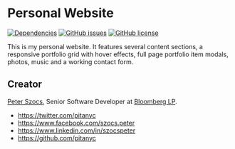 # Personal Website

[![Dependencies](https://david-dm.org/pitanyc/peter.szocs.info.svg)](https://raw.githubusercontent.com/pitanyc/peter.szocs.info/master/package.json)
[![GitHub issues](https://img.shields.io/github/issues/pitanyc/peter.szocs.info.svg)](https://github.com/pitanyc/peter.szocs.info/issues)
[![GitHub license](https://img.shields.io/badge/license-Apache%202-blue.svg)](https://raw.githubusercontent.com/pitanyc/peter.szocs.info/master/LICENSE.md)

This is my personal website.  It features several content sections, a responsive portfolio grid with hover effects, full page portfolio item modals, photos, music and a working contact form.

## Creator

[Peter Szocs](http://peter.szocs.info/), Senior Software Developer at [Bloomberg LP](http://www.bloomberg.com/).

* https://twitter.com/pitanyc
* https://www.facebook.com/szocs.peter
* https://www.linkedin.com/in/szocspeter
* https://github.com/pitanyc
